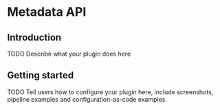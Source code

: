 # Metadata API

## Introduction

TODO Describe what your plugin does here

## Getting started

TODO Tell users how to configure your plugin here, include screenshots, pipeline examples and 
configuration-as-code examples.

